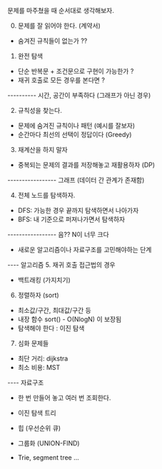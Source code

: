 문제를 마주쳤을 때 순서대로 생각해보자.

0. 문제를 잘 읽어야 한다. (계약서)
  - 숨겨진 규칙들이 없는가 ??

1. 완전 탐색
  - 단순 반복문 + 조건문으로 구현이 가능한가 ?
  - 재귀 호출로 모든 경우를 본다면 ?

---------- 시간, 공간이 부족하다 (그래프가 아닌 경우)

2. 규칙성을 찾는다.
  - 문제에 숨겨진 규칙이나 패턴 (예시를 잘보자)
  - 순간마다 최선의 선택이 정답이다 (Greedy)

3. 재계산을 하지 말자
  - 중복되는 문제의 결과를 저장해놓고 재활용하자 (DP)

----------------- 그래프 (데이터 간 관계가 존재함)

4. 전체 노드를 탐색하자.
  - DFS: 가능한 경우 끝까지 탐색하면서 나아가자
  - BFS: 내 기준으로 퍼져나가면서 탐색하자

----------------- 음?? N이 너무 크다
- 새로운 알고리즘이나 자료구조를 고민해야하는 단계

---- 알고리즘
5. 재귀 호출 접근법의 경우
  - 백트래킹 (가지치기)

6. 정렬하자 (sort)
  - 최소값/구간, 최대값/구간 등
  - 내장 함수 sort() - O(NlogN) 이 보장됨
  - 탐색해야 한다 : 이진 탐색

7. 심화 문제들
  - 최단 거리: dijkstra
  - 최소 비용: MST

---- 자료구조
- 한 번 만들어 놓고 여러 번 조회한다.

- 이진 탐색 트리
- 힙 (우선순위 큐)
- 그룹화 (UNION-FIND)
- Trie, segment tree ... 

